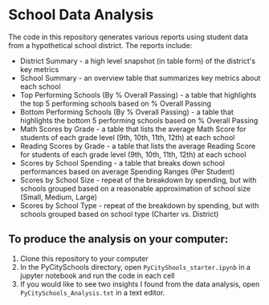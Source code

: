 # School Data Analysis

The code in this repository qenerates various reports using student data from a hypothetical school district. The reports include:
* District Summary - a high level snapshot (in table form) of the district's key metrics
* School Summary - an overview table that summarizes key metrics about each school
* Top Performing Schools (By % Overall Passing) - a table that highlights the top 5 performing schools based on % Overall Passing
* Bottom Performing Schools (By % Overall Passing) - a table that highlights the bottom 5 performing schools based on % Overall Passing 
* Math Scores by Grade - a table that lists the average Math Score for students of each grade level (9th, 10th, 11th, 12th) at each school
* Reading Scores by Grade - a table that lists the average Reading Score for students of each grade level (9th, 10th, 11th, 12th) at each school
* Scores by School Spending - a table that breaks down school performances based on average Spending Ranges (Per Student)
* Scores by School Size - repeat of the breakdown by spending, but with schools grouped based on a reasonable approximation of school size (Small, Medium, Large)
* Scores by School Type - repeat of the breakdown by spending, but with schools grouped based on school type (Charter vs. District)


## To produce the analysis on your computer:
1. Clone this repository to your computer
2. In the PyCitySchools directory, open `PyCityShools_starter.ipynb` in a jupyter notebook and run the code in each cell
3. If you would like to see two insights I found from the data analysis, open `PyCitySchools_Analysis.txt` in a text editor.
